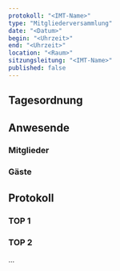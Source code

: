 ```yaml
---
protokoll: "<IMT-Name>"
type: "Mitgliederversammlung"
date: "<Datum>"
begin: "<Uhrzeit>"
end: "<Uhrzeit>"
location: "<Raum>"
sitzungsleitung: "<IMT-Name>"
published: false
---
```

## Tagesordnung

## Anwesende

### Mitglieder

### Gäste

## Protokoll

### TOP 1

### TOP 2

...
